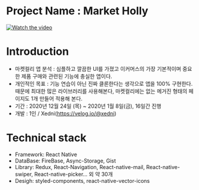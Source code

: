# Project Name : Market Holly
[![Watch the video](https://img.youtube.com/vi/pBbvEsXnk7Y/maxresdefault.jpg)](https://youtu.be/pBbvEsXnk7Y)

# Introduction

- 마켓컬리 앱 분석 : 심플하고 깔끔한 UI를 가졌고 이커머스의 가장 기본적이며 중요한 제품 구매와 관련된 기능에 충실한 앱이다.
- 개인적인 목표 : 기능 연습이 아닌 진짜 클론한다는 생각으로 앱을 100% 구현한다. 
때문에 최대한 많은 라이브러리를 사용해본다, 마켓컬리에는 없는 메거진 형태의 페이지도 1개 만들어 적용해 본다. 
- 기간 : 2020년 12월 24일 (목) ~ 2020년 1월 8일(금), 16일간 진행
- 개발 : 1인 / Xedni(https://velog.io/@xedni)

# Technical stack

- Framework: React Native
- DataBase: FireBase, Async-Storage, Gist
- Library: Redux, React-Navigation, React-native-mail, React-native-swiper, React-native-picker... 외 약 30개
- Desigh: styled-components, react-native-vector-icons
